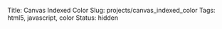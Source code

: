 Title: Canvas Indexed Color
Slug: projects/canvas_indexed_color
Tags: html5, javascript, color
Status: hidden
